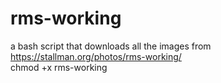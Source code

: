 # rms-working
a bash script that downloads all the images from https://stallman.org/photos/rms-working/ <br>
chmod +x rms-working
 
